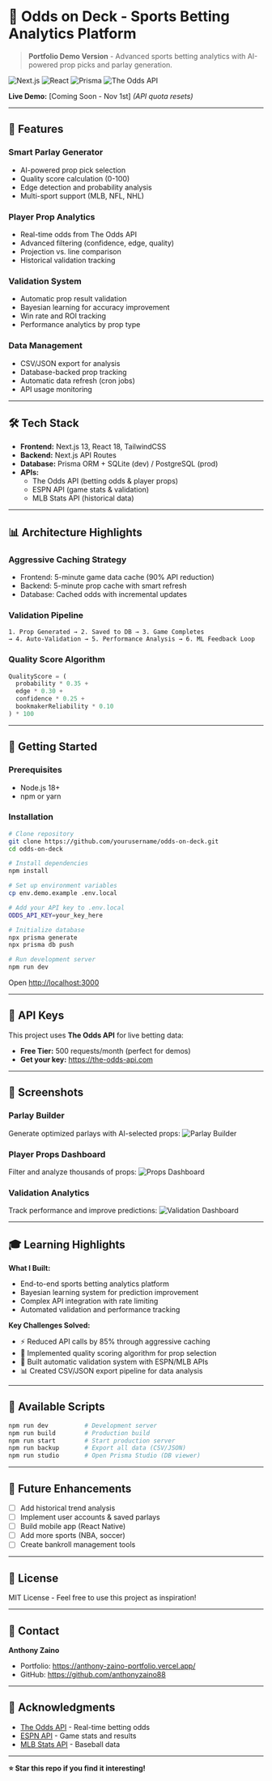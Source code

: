 # 🎲 Odds on Deck - Sports Betting Analytics Platform

> **Portfolio Demo Version** - Advanced sports betting analytics with AI-powered prop picks and parlay generation.

![Next.js](https://img.shields.io/badge/Next.js-13-black)
![React](https://img.shields.io/badge/React-18-blue)
![Prisma](https://img.shields.io/badge/Prisma-ORM-green)
![The Odds API](https://img.shields.io/badge/The%20Odds%20API-Live%20Data-orange)

**Live Demo:** [Coming Soon - Nov 1st] *(API quota resets)*

---

## 🎯 Features

### **Smart Parlay Generator**
- AI-powered prop pick selection
- Quality score calculation (0-100)
- Edge detection and probability analysis
- Multi-sport support (MLB, NFL, NHL)

### **Player Prop Analytics**
- Real-time odds from The Odds API
- Advanced filtering (confidence, edge, quality)
- Projection vs. line comparison
- Historical validation tracking

### **Validation System**
- Automatic prop result validation
- Bayesian learning for accuracy improvement
- Win rate and ROI tracking
- Performance analytics by prop type

### **Data Management**
- CSV/JSON export for analysis
- Database-backed prop tracking
- Automatic data refresh (cron jobs)
- API usage monitoring

---

## 🛠️ Tech Stack

- **Frontend:** Next.js 13, React 18, TailwindCSS
- **Backend:** Next.js API Routes
- **Database:** Prisma ORM + SQLite (dev) / PostgreSQL (prod)
- **APIs:** 
  - The Odds API (betting odds & player props)
  - ESPN API (game stats & validation)
  - MLB Stats API (historical data)

---

## 📊 Architecture Highlights

### **Aggressive Caching Strategy**
- Frontend: 5-minute game data cache (90% API reduction)
- Backend: 5-minute prop cache with smart refresh
- Database: Cached odds with incremental updates

### **Validation Pipeline**
```
1. Prop Generated → 2. Saved to DB → 3. Game Completes 
→ 4. Auto-Validation → 5. Performance Analysis → 6. ML Feedback Loop
```

### **Quality Score Algorithm**
```javascript
QualityScore = (
  probability * 0.35 +
  edge * 0.30 +
  confidence * 0.25 +
  bookmakerReliability * 0.10
) * 100
```

---

## 🚀 Getting Started

### **Prerequisites**
- Node.js 18+
- npm or yarn

### **Installation**

```bash
# Clone repository
git clone https://github.com/yourusername/odds-on-deck.git
cd odds-on-deck

# Install dependencies
npm install

# Set up environment variables
cp env.demo.example .env.local

# Add your API key to .env.local
ODDS_API_KEY=your_key_here

# Initialize database
npx prisma generate
npx prisma db push

# Run development server
npm run dev
```

Open [http://localhost:3000](http://localhost:3000)

---

## 🔑 API Keys

This project uses **The Odds API** for live betting data:
- **Free Tier:** 500 requests/month (perfect for demos)
- **Get your key:** https://the-odds-api.com

---

## 📸 Screenshots

### Parlay Builder
Generate optimized parlays with AI-selected props:
![Parlay Builder](#)

### Player Props Dashboard
Filter and analyze thousands of props:
![Props Dashboard](#)

### Validation Analytics
Track performance and improve predictions:
![Validation Dashboard](#)

---

## 🎓 Learning Highlights

**What I Built:**
- End-to-end sports betting analytics platform
- Bayesian learning system for prediction improvement
- Complex API integration with rate limiting
- Automated validation and performance tracking

**Key Challenges Solved:**
- ⚡ Reduced API calls by 85% through aggressive caching
- 🎯 Implemented quality scoring algorithm for prop selection
- 🔄 Built automatic validation system with ESPN/MLB APIs
- 📊 Created CSV/JSON export pipeline for data analysis

---

## 📝 Available Scripts

```bash
npm run dev          # Development server
npm run build        # Production build
npm run start        # Start production server
npm run backup       # Export all data (CSV/JSON)
npm run studio       # Open Prisma Studio (DB viewer)
```

---

## 🔮 Future Enhancements

- [ ] Add historical trend analysis
- [ ] Implement user accounts & saved parlays
- [ ] Build mobile app (React Native)
- [ ] Add more sports (NBA, soccer)
- [ ] Create bankroll management tools

---

## 📄 License

MIT License - Feel free to use this project as inspiration!

---

## 👤 Contact

**Anthony Zaino**  
- Portfolio: https://anthony-zaino-portfolio.vercel.app/
- GitHub: https://github.com/anthonyzaino88

---

## 🙏 Acknowledgments

- [The Odds API](https://the-odds-api.com) - Real-time betting odds
- [ESPN API](https://www.espn.com) - Game stats and results
- [MLB Stats API](https://statsapi.mlb.com) - Baseball data

---

**⭐ Star this repo if you find it interesting!**
